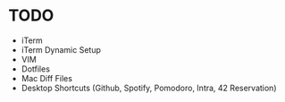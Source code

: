 # TODO
- iTerm
- iTerm Dynamic Setup
- VIM
- Dotfiles
- Mac Diff Files
- Desktop Shortcuts (Github, Spotify, Pomodoro, Intra, 42 Reservation)
